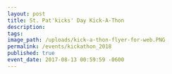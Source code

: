 ```yaml
---
layout: post
title: St. Pat'kicks' Day Kick-A-Thon
description:
tags:
image_path: /uploads/kick-a-thon-flyer-for-web.PNG
permalink: /events/kickathon_2018
published: true
event_date: 2017-08-13 00:59:59 -0600
---
```


